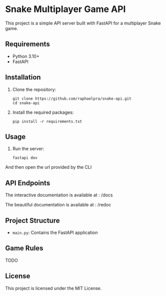 # Snake Multiplayer Game API

This project is a simple API server built with FastAPI for a multiplayer Snake game.


## Requirements

- Python 3.10+
- FastAPI

## Installation

1. Clone the repository:
   ```
   git clone https://github.com/raphaelpra/snake-api.git
   cd snake-api
   ```

2. Install the required packages:
   ```
   pip install -r requirements.txt
   ```

## Usage

1. Run the server:
   ```
   fastapi dev
   ```

And then open the url provided by the CLI

## API Endpoints

The interactive documentation is available at :
/docs

The beautiful documentation is available at :
/redoc

## Project Structure

- `main.py`: Contains the FastAPI application

## Game Rules

TODO

## License

This project is licensed under the MIT License.

